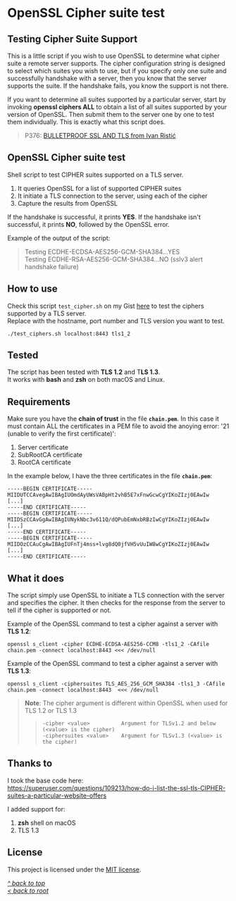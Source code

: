 # OpenSSL Cipher suite test
## Testing Cipher Suite Support
This is a little script if you wish to use OpenSSL to determine what cipher suite a remote server supports. The cipher configuration string is designed to select which suites you wish to use, but if you specify only one suite and successfully handshake with a server, then you know that the server supports the suite. If the handshake fails, you know the support is not there.

If you want to determine all suites supported by a particular server, start by invoking **openssl ciphers ALL** to obtain a list of all suites supported by your version of OpenSSL. Then submit them to the server one by one to test them individually. This is exactly what this script does.

>P376: [BULLETPROOF SSL AND TLS from Ivan Ristić](https://www.feistyduck.com/books/bulletproof-tls-and-pki/)

## OpenSSL Cipher suite test
Shell script to test CIPHER suites supported on a TLS server.

1. It queries OpenSSL for a list of supported CIPHER suites
2. It initiate a TLS connection to the server, using each of the cipher
3. Capture the results from OpenSSL

If the handshake is successful, it prints **YES**. If the handshake isn't successful, it prints **NO**, followed by the OpenSSL error.
 
 Example of the output of the script:
>Testing ECDHE-ECDSA-AES256-GCM-SHA384...YES  
>Testing ECDHE-RSA-AES256-GCM-SHA384...NO (sslv3 alert handshake failure)  

## How to use
Check this script `test_cipher.sh` on my Gist [here](https://gist.github.com/ddella/d3fe330551f5f4e7037de0a51a953372) to test the ciphers supported by a TLS server.  
Replace with the hostname, port number and TLS version you want to test.
```shell
./test_ciphers.sh localhost:8443 tls1_2
```

## Tested
The script has been tested with **TLS 1.2** and T**LS 1.3**.  
It works with **bash** and **zsh** on both macOS and Linux.  

## Requirements
Make sure you have the **chain of trust** in the file **`chain.pem`**. In this case it must contain ALL the certificates in a PEM file to avoid the anoying error: '21 (unable to verify the first certificate)':
1. Server certificate
2. SubRootCA certificate
3. RootCA certificate

In the example below, I have the three certificates in the file **`chain.pem`**:

```
-----BEGIN CERTIFICATE-----
MIIDUTCCAvegAwIBAgIUOmdAyUWsVABpHt2vhB5E7xFnwGcwCgYIKoZIzj0EAwIw
[...]
-----END CERTIFICATE-----
-----BEGIN CERTIFICATE-----
MIIDSzCCAvGgAwIBAgIUNykNbc3v611Q/dQPubEmNxbRBzIwCgYIKoZIzj0EAwIw
[...]
-----END CERTIFICATE-----
-----BEGIN CERTIFICATE-----
MIIDOzCCAuCgAwIBAgIUFnTj4mss+lvg8dQ0jfVH5vUuIW8wCgYIKoZIzj0EAwIw
[...]
-----END CERTIFICATE-----
```

## What it does
The script simply use OpenSSL to initiate a TLS connection with the server and specifies the cipher. It then checks for the response from the server to tell if the cipher is supported or not.  

Example of the OpenSSL command to test a cipher against a server with **TLS 1.2**:
```shell
openssl s_client -cipher ECDHE-ECDSA-AES256-CCM8 -tls1_2 -CAfile chain.pem -connect localhost:8443 <<< /dev/null
```

Example of the OpenSSL command to test a cipher against a server with **TLS 1.3**:
```shell
openssl s_client -ciphersuites TLS_AES_256_GCM_SHA384 -tls1_3 -CAfile chain.pem -connect localhost:8443  <<< /dev/null
````

>**Note**: The cipher argument is different within OpenSSL when used for TLS 1.2 or TLS 1.3  
>> `-cipher <value>          Argument for TLSv1.2 and below (<value> is the cipher)`  
>> `-ciphersuites <value>    Argument for TLSv1.3 (<value> is the cipher)`  

## Thanks to
I took the base code here:  
https://superuser.com/questions/109213/how-do-i-list-the-ssl-tls-CIPHER-suites-a-particular-website-offers

I added support for:
1. **zsh** shell on macOS
2. TLS 1.3

## License
This project is licensed under the [MIT license](/LICENSE).

[_^ back to top_](#OpenSSL-Cipher-suite-test)  
[_< back to root_](../../../)

